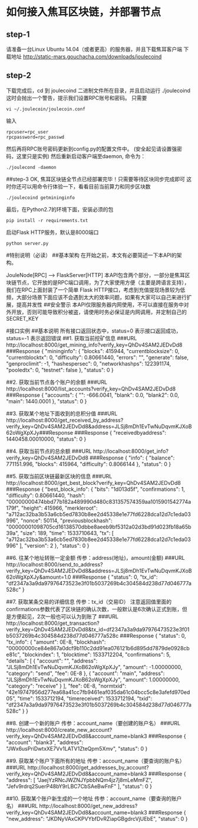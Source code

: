 # 如何接入焦耳区块链，并部署节点
## step-1
请准备一台Linux Ubuntu 14.04（或者更高）的服务器，并且下载焦耳客户端
下载地址 http://static-mars.gouchacha.com/downloads/joulecoind

## step-2
下载完成后，cd 到 joulecoind 二进制文件所在目录，并且启动运行 ./joulecoind 
这时会抛出一个警告，提示我们设置RPC账号和密码。
只需要 
```angular2html
vi ~/.joulecoin/joulecoin.conf

```

输入 
```
rpcuser=rpc_user
rpcpassword=rpc_passwd 
```
然后再将RPC账号密码更新到config.py的配置文件中。
(安全起见请设置强密码，这里只是实例)
然后重新启动客户端至daemon, 命令为：
```angular2html
./joulecond -daemon
```
##step-3
OK, 焦耳区块链全节点已经部署完毕！只需要等待区块同步完成即可
这时你还可以用命令行体验一下，看看目前当前算力和同步区块数
```angular2html
./joulecoind getmininginfo
```
最后，在Python2.7的环境下面，安装必须的包
```angular2html
pip install -r requirements.txt
```
启动Flask HTTP服务，默认是8000端口
```angular2html
python server.py
```

#特别说明（必读）
##基本架构
在开始之前，本文有必要简述一下本API的架构。

JouleNode[RPC] --> FlaskServer[HTTP]
本API包含两个部分，一部分是焦耳区块链节点，它开放的是RPC端口调用，为了大家使用方便（主要是跨语言支持），我们在RPC上面封装了一个简单
Flask HTTP接口，考虑到充值提现场景较为低频，大部分场景下面应该不会遇到太大的效率问题，如果有大家可以自己来进行扩展，提高并发性
##安全警示
本API仅限服务器内网使用，不可以直接在服务中对外开放，否则可能导致积分被盗，请使用时务必保证是内网调用，并定制自己的SECRET_KEY


#接口实例
##基本说明
所有接口返回状态中，status=0 表示接口返回成功， status=-1 表示返回错误
##1. 获取当前挖矿信息
###URL
http://localhost:8000/get_mining_info?verify_key=QhDv4SAM2JEDvDd8
###Response
{
  "mininginfo": {
    "blocks": 415944, 
    "currentblocksize": 0, 
    "currentblocktx": 0, 
    "difficulty": 0.80661440, 
    "errors": "", 
    "generate": false, 
    "genproclimit": -1, 
    "hashespersec": 0, 
    "networkhashps": 122391174, 
    "pooledtx": 0, 
    "testnet": false
  }, 
  "status": 0
}

##2. 获取当前节点各个账户的余额
###URL
http://localhost:8000/list_accounts?verify_key=QhDv4SAM2JEDvDd8
###Response
{
  "accounts": {
    "": -666.0041, 
    "blank": 0.0, 
    "blank2": 0.0, 
    "main": 1440.0001
  }, 
  "status": 0
}

##3. 获取某个地址下面收到的总积分值
###URL
http://localhost:8000/get_received_by_address?verify_key=QhDv4SAM2JEDvDd8&address=JLSj8mDh1EvTwNuDqvmKJXoB62oWgXpXJy###Response
###Response
{
  "receivedbyaddress": 1440458.00010000, 
  "status": 0
}

##4. 获取当前节点的总余额
###URL
http://localhost:8000/get_info?verify_key=QhDv4SAM2JEDvDd8
###Response
{
  "info": {
    "balance": 771151.996, 
    "blocks": 415964, 
    "difficulty": 0.8066144
  }, 
  "status": 0
}


##5. 获取当前区块链最新区块的信息
###URL
http://localhost:8000/get_best_block?verify_key=QhDv4SAM2JEDvDd8
###Response
{
  "best_block_info": {
    "bits": "1d013d5f", 
    "confirmations": 1, 
    "difficulty": 0.80661440, 
    "hash": "00000000474bbd77b182a489990d480c831357574359aa1015901542774a179f", 
    "height": 415966, 
    "merkleroot": "a712ac32ba3b53a6cb5ed7830b8ee2d45338e1e77fd6228dca12d7c1eda03996", 
    "nonce": 50114, 
    "previousblockhash": "00000001098705cd16138570dbbe8aeeb9bf5312a02d3bd91d023fb18a65b39a", 
    "size": 189, 
    "time": 1533710643, 
    "tx": [
      "a712ac32ba3b53a6cb5ed7830b8ee2d45338e1e77fd6228dca12d7c1eda03996"
    ], 
    "version": 2
  }, 
  "status": 0
}


##6. 往某个地址转账一定金额
传参：address(地址)，amount(金额)
###URL
http://localhost:8000/send_to_address?verify_key=QhDv4SAM2JEDvDd8&address=JLSj8mDh1EvTwNuDqvmKJXoB62oWgXpXJy&amount=1.0
###Response
{
  "status": 0, 
  "tx_id": "df2347a3a9da97976473523e3f01b5037269b4c304584d238d77d046777a528c"
}


##7. 获取某条交易的详细信息
传参：tx_id（交易ID）
注意返回值里面的confirmations参数代表了区块链的确认次数，一般默认是6次确认正式到账，但是方便起见，2次一般也可以认为到账了
###URL
http://localhost:8000/get_transaction?verify_key=QhDv4SAM2JEDvDd8&tx_id=df2347a3a9da97976473523e3f01b5037269b4c304584d238d77d046777a528c
###Response
{
  "status": 0, 
  "tx_info": {
    "amount": 0E-8, 
    "blockhash": "00000000ce84e867a0dcf9b110c2dd91ea076121b6d895dd7879de0928cbe81c", 
    "blockindex": 1, 
    "blocktime": 1533712204, 
    "confirmations": 5, 
    "details": [
      {
        "account": "", 
        "address": "JLSj8mDh1EvTwNuDqvmKJXoB62oWgXpXJy", 
        "amount": -1.00000000, 
        "category": "send", 
        "fee": 0E-8
      }, 
      {
        "account": "main", 
        "address": "JLSj8mDh1EvTwNuDqvmKJXoB62oWgXpXJy", 
        "amount": 1.00000000, 
        "category": "receive"
      }
    ], 
    "fee": 0E-8, 
    "normtxid": "42e19747956d277ea68a41cc7fb9461eaf035da61c04bcc5c8e3afefd970ed05", 
    "time": 1533712194, 
    "timereceived": 1533712194, 
    "txid": "df2347a3a9da97976473523e3f01b5037269b4c304584d238d77d046777a528c"
  }
}


##8. 创建一个新的账户
传参：account_name（要创建的账户名）
###URL
http://localhost:8000/create_new_account?verify_key=QhDv4SAM2JEDvDd8&account_name=blank3
###Response
{
  "account": "blank3", 
  "address": "JWx6usPriDwtxXE7Vv1LATV1ZteQpm5Xmv", 
  "status": 0
}


##9. 获取某个账户下面所有的地址
传参：account_name（要查询的账户名）
###URL
http://localhost:8000/get_addresses_by_account?verify_key=QhDv4SAM2JEDvDd8&account_name=blank3
###Response
{
  "address": [
    "JaejYzRNcJWZNJYpbbNQm4jz7j8mLeMmFZ", 
    "Jefv9rdrq2SuerP48bY9rLBC7CbSAeBwFnF"
  ], 
  "status": 0
}

##10. 获取某个账户新生成的一个地址
传参：account_name（要查询的账户名）
###URL
http://localhost:8000/get_new_address?verify_key=QhDv4SAM2JEDvDd8&account_name=blank3
###Response
{
  "new_address": "JKDNyVAxCKPVYbfDvRZiapGBgdrcVjUEbE", 
  "status": 0
}
